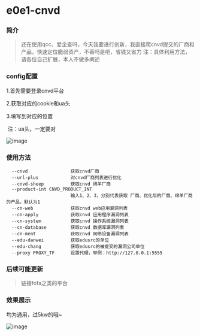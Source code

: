 # e0e1-cnvd

### 简介

> 还在使用qcc、爱企查吗，今天我要进行创新，我直接爬cnvd提交的厂商和产品，快速定位脆弱资产，不香吗是吧，省钱又省力
> 注：具体利用方法，请各位自己扩展，本人不做多阐述

### config配置

1.首先需要登录cnvd平台

2.获取对应的cookie和ua头

3.填写到对应的位置

​	注：ua头，一定要对

![image](https://github.com/eeeeeeeeee-code/e0e1-cnvd/assets/115862499/e7c2a5af-635e-490f-8cc3-037cd3016101)

### 使用方法

```
  --cnvd                获取cnvd厂商
  --url-plus            对cnvd厂商列表进行优化
  --cnvd-sheep          获取cnvd 绵羊厂商
  --product-int CNVD_PRODUCT_INT
                        输入1、2、3，分别代表获取 厂商、优化后的厂商、绵羊厂商 的产品，默认为1
  --cn-web              获取cnvd web应用漏洞列表
  --cn-apply            获取cnvd 应用程序漏洞列表
  --cn-system           获取cnvd 操作系统漏洞列表
  --cn-database         获取cnvd 数据库漏洞列表
  --cn-ment             获取cnvd 网络设备漏洞列表
  --edu-danwei          获取edusrc的单位
  --edu-chang           获取edusrc的被提交的漏洞公司单位
  --proxy PROXY_TF      设置代理，举例：http://127.0.0.1:5555
```

### 后续可能更新

> 链接fofa之类的平台

### 效果展示
均为通用，过5kw的哦~

![image](https://github.com/eeeeeeeeee-code/e0e1-cnvd/assets/115862499/1994ecc8-35db-40ae-8a4d-e333c8450a80)

